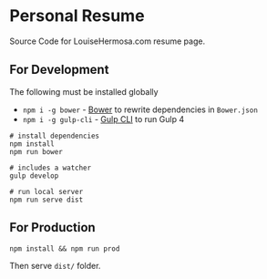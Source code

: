 Personal Resume
===============
Source Code for LouiseHermosa.com resume page.

## For Development
The following must be installed globally
- `npm i -g bower` - [Bower](https://bower.io/) to rewrite dependencies in `Bower.json`
- `npm i -g gulp-cli` - [Gulp CLI](https://gulpjs.com/) to run Gulp 4

```
# install dependencies
npm install
npm run bower

# includes a watcher
gulp develop

# run local server
npm run serve dist
```

## For Production
```
npm install && npm run prod
```

Then serve `dist/` folder.